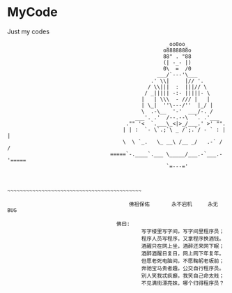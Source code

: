 # MyCode
Just my codes






                                                       _oo0oo_
                                                      o8888888o
                                                      88" . "88
                                                      (| -_- |)
                                                      0\  =  /0
                                                    ___/`---'\___
                                                  .' \\|     |// '.
                                                 / \\|||  :  |||// \
                                                / _||||| -:- |||||- \
                                               |   | \\\  - /// |   |
                                               | \_|  ''\---/''  |_/ |
                                               \  .-\__  '-'  ___/-. /
                                             ___'. .'  /--.--\  `. .'___
                                          ."" '<  `.___\_<|>_/___.' >' "".
                                         | | :  `- \`.;`\ _ /`;.`/ - ` : | |
                                         \  \ `_.   \_ __\ /__ _/   .-` /  /
                                     =====`-.____`.___ \_____/___.-`___.-'=====
                                                       `=---='


                                     ~~~~~~~~~~~~~~~~~~~~~~~~~~~~~~~~~~~~~~~~~~~

                                           佛祖保佑       永不宕机     永无BUG

                                       佛曰:  
                                               写字楼里写字间，写字间里程序员；  
                                               程序人员写程序，又拿程序换酒钱。  
                                               酒醒只在网上坐，酒醉还来网下眠；  
                                               酒醉酒醒日复日，网上网下年复年。  
                                               但愿老死电脑间，不愿鞠躬老板前；  
                                               奔驰宝马贵者趣，公交自行程序员。  
                                               别人笑我忒疯癫，我笑自己命太贱；  
                                               不见满街漂亮妹，哪个归得程序员？




